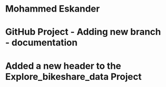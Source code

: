 # Mohammed Eskander
# GitHub Project - Adding new branch - documentation
# Added a new header to the Explore_bikeshare_data Project

